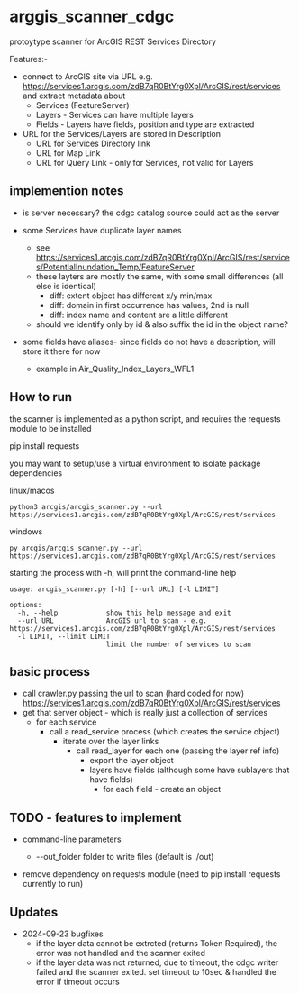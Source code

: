 # arggis_scanner_cdgc
protoytype scanner for ArcGIS REST Services Directory

Features:-
- connect to ArcGIS site via URL e.g. https://services1.arcgis.com/zdB7qR0BtYrg0Xpl/ArcGIS/rest/services
 and extract metadata about 
  - Services (FeatureServer)
  - Layers - Services can have multiple layers
  - Fields - Layers have fields, position and type are extracted
- URL for the Services/Layers are stored in Description
  - URL for Services Directory link
  - URL for Map Link
  - URL for Query Link  - only for Services, not valid for Layers


## implemention notes

- is server necessary? the cdgc catalog source could act as the server
- some Services have duplicate layer names
    - see https://services1.arcgis.com/zdB7qR0BtYrg0Xpl/ArcGIS/rest/services/PotentialInundation_Temp/FeatureServer
    - these layters are mostly the same, with some small differences (all else is identical)
      - diff:  extent object has different x/y min/max
      - diff:  domain in first occurrence has values, 2nd is null
      - diff:  index name and content are a little different
    - should we identify only by id & also suffix the id in the object name?

- some fields have aliases- since fields do not have a description, will store it there for now
  - example in Air_Quality_Index_Layers_WFL1


## How to run

the scanner is implemented as a python script, and requires the requests module to be installed

pip install requests

you may want to setup/use a virtual environment to isolate package dependencies

linux/macos
```
python3 arcgis/arcgis_scanner.py --url https://services1.arcgis.com/zdB7qR0BtYrg0Xpl/ArcGIS/rest/services
```

windows
```
py arcgis/arcgis_scanner.py --url https://services1.arcgis.com/zdB7qR0BtYrg0Xpl/ArcGIS/rest/services
```

starting the process with -h, will print the command-line help

```
usage: arcgis_scanner.py [-h] [--url URL] [-l LIMIT]

options:
  -h, --help            show this help message and exit
  --url URL             ArcGIS url to scan - e.g. https://services1.arcgis.com/zdB7qR0BtYrg0Xpl/ArcGIS/rest/services
  -l LIMIT, --limit LIMIT
                        limit the number of services to scan
```


## basic process

- call crawler.py passing the url to scan (hard coded for now)
  https://services1.arcgis.com/zdB7qR0BtYrg0Xpl/ArcGIS/rest/services
- get that server object - which is really just a collection of services
  - for each service
    - call a read_service process (which creates the service object)
      - iterate over the layer links
        - call read_layer for each one (passing the layer ref info)
          - export the layer object
          - layers have fields (although some have sublayers that have fields)
            - for each field - create an object


## TODO - features to implement

- command-line parameters
  - --out_folder folder to write files (default is ./out)

- remove dependency on requests module (need to pip install requests currently to run)


## Updates

- 2024-09-23 bugfixes
  - if the layer data cannot be extrcted (returns Token Required), the error was not handled and the scanner exited
  - if the layer data was not returned, due to timeout, the cdgc writer failed and the scanner exited.  set timeout to 10sec & handled the error if timeout occurs
